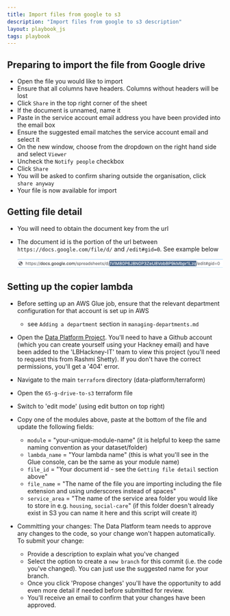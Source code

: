 ```yaml
---
title: Import files from google to s3
description: "Import files from google to s3 description"
layout: playbook_js
tags: playbook
---
```


## Preparing to import the file from Google drive

- Open the file you would like to import
- Ensure that all columns have headers. Columns without headers will be lost
- Click `Share` in the top right corner of the sheet
- If the document is unnamed, name it
- Paste in the service account email address you have been provided into the email box
- Ensure the suggested email matches the service account email and select it
- On the new window, choose from the dropdown on the right hand side and select `Viewer`
- Uncheck the `Notify people` checkbox
- Click `Share`
- You will be asked to confirm sharing outside the organisation, click `share anyway`
- Your file is now available for import

## Getting file detail

- You will need to obtain the document key from the url
- The document id is the portion of the url between ``https://docs.google.com/file/d/`` and ``/edit#gid=0``. See example below

  ![file id](./images/google_spreadsheet_id_example.png)

## Setting up the copier lambda
- Before setting up an AWS Glue job, ensure that the relevant department configuration for that account is set up in AWS
  - see `Adding a department` section in `managing-departments.md`
- Open the [Data Platform Project](https://github.com/LBHackney-IT/data-platform). You'll need to have a Github account (which you can create yourself using your Hackney email) and have been added to the 'LBHackney-IT' team to view this project (you'll need to request this from Rashmi Shetty). If you don't have the correct permissions, you'll get a '404' error.
- Navigate to the main `terraform` directory (data-platform/terraform)
- Open the `65-g-drive-to-s3` terraform file
- Switch to 'edit mode' (using edit button on top right) 
- Copy one of the modules above, paste at the bottom of the file and update the following fields:

  - `module` = "your-unique-module-name" (it is helpful to keep the same naming convention as your dataset/folder)
  - `lambda_name` = "Your lambda name" (this is what you'll see in the Glue console, can be the same as your module name)
  - `file_id` = "Your document id - see the `Getting file detail` section above"
  - `file_name` = "The name of the file you are importing including the file extension and using underscores instead of spaces"
  - `service_area` = "The name of the service area folder you would like to store in e.g. `housing`, `social-care`" (if this folder doesn't already exist in S3 you can name it here and this script will create it)


- Committing your changes: The Data Platform team needs to approve any changes to the code, so your change won't happen automatically. To submit your change:
  - Provide a description to explain what you've changed
  - Select the option to create a `new branch` for this commit (i.e. the code you've changed). You can just use the suggested name for your branch.
  - Once you click 'Propose changes' you'll have the opportunity to add even more detail if needed before submitted for review.
  - You'll receive an email to confirm that your changes have been approved.
